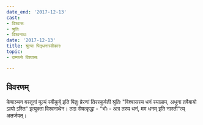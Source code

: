 ```yaml
---
date_end: '2017-12-13'
cast:
- विश्वासः
- श्रुतिः
- विश्वनाथः
date: '2017-12-13'
title: श्रुत्या पितृधनास्वीकारः
topic:
- दाम्पत्ये विश्वासः

---
```


## विवरणम्
केषाञ्चन वस्तूनां मूल्यं स्वीकुर्व् इति पितुः‌ प्रेरणां‌ तिरस्कुर्वती श्रुतिः "विश्वासस्य धनं स्यान्नाम, अधुना तवैवायो ऽल्पो ऽस्ति" इत्युक्ता विश्वनाथेन। तदा सेषत्कृद्धा - "भोः - अत्र तस्य धनं, मम धनम् इति नास्ती"त्य् अतर्जयत्।

